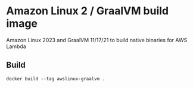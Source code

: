 # Amazon Linux 2 / GraalVM build image

Amazon Linux 2023 and GraalVM 11/17/21 to build native binaries for AWS Lambda


## Build

    docker build --tag awslinux-graalvm .


